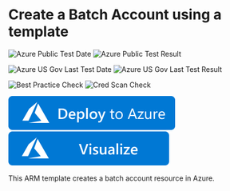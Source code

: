 # Create a Batch Account using a template

![Azure Public Test Date](https://azurequickstartsservice.blob.core.windows.net/badges/101-batchaccount-with-storage/PublicLastTestDate.svg)
![Azure Public Test Result](https://azurequickstartsservice.blob.core.windows.net/badges/101-batchaccount-with-storage/PublicDeployment.svg)

![Azure US Gov Last Test Date](https://azurequickstartsservice.blob.core.windows.net/badges/101-batchaccount-with-storage/FairfaxLastTestDate.svg)
![Azure US Gov Last Test Result](https://azurequickstartsservice.blob.core.windows.net/badges/101-batchaccount-with-storage/FairfaxDeployment.svg)

![Best Practice Check](https://azurequickstartsservice.blob.core.windows.net/badges/101-batchaccount-with-storage/BestPracticeResult.svg)
![Cred Scan Check](https://azurequickstartsservice.blob.core.windows.net/badges/101-batchaccount-with-storage/CredScanResult.svg)

[![Deploy to Azure](https://raw.githubusercontent.com/Azure/azure-quickstart-templates/master/1-CONTRIBUTION-GUIDE/images/deploytoazure.svg?sanitize=true)](https://portal.azure.com/#create/Microsoft.Template/uri/https%3A%2F%2Fraw.githubusercontent.com%2Fazure%2Fazure-quickstart-templates%2Fmaster%2F101-batchaccount-with-storage%2Fazuredeploy.json)
[![Visualize](https://raw.githubusercontent.com/Azure/azure-quickstart-templates/master/1-CONTRIBUTION-GUIDE/images/visualizebutton.svg?sanitize=true)](http://armviz.io/#/?load=https%3A%2F%2Fraw.githubusercontent.com%2Fazure%2Fazure-quickstart-templates%2Fmaster%2F101-batchaccount-with-storage%2Fazuredeploy.json)

This ARM template creates a batch account resource in Azure.


